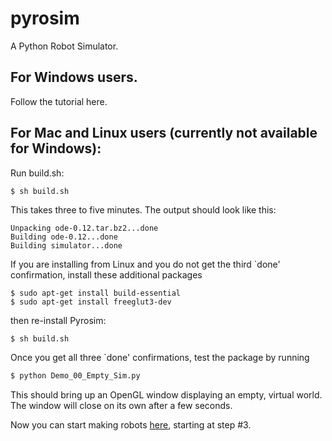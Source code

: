 # pyrosim
A Python Robot Simulator.

## For Windows users.

Follow the tutorial here.

## For Mac and Linux users (currently not available for Windows):

Run build.sh:
```bash
$ sh build.sh
```
This takes three to five minutes. The output should look like this:
```
Unpacking ode-0.12.tar.bz2...done
Building ode-0.12...done
Building simulator...done
```

If you are installing from Linux and you do not get the third
`done' confirmation, install these additional packages
```
$ sudo apt-get install build-essential
$ sudo apt-get install freeglut3-dev
```
then re-install Pyrosim:
```
$ sh build.sh
```

Once you get all three `done' confirmations, test the package by running
```bash
$ python Demo_00_Empty_Sim.py 
```
This should bring up an OpenGL window displaying an empty, virtual world.
The window will close on its own after a few seconds.

Now you can start making robots [here](https://www.reddit.com/r/ludobots/wiki/pyrosim/simulation),
starting at step #3.

